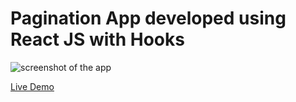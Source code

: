 # Pagination App developed using React JS with Hooks

![screenshot of the app](https://raw.githubusercontent.com/praveenorugantitech/praveenorugantitech-reactjs-projects/master/praveenorugantitech-pagination/src/images/screenshot.PNG "Pagination App")


[Live Demo](https://praveenorugantitech-pagination.firebaseapp.com/)




